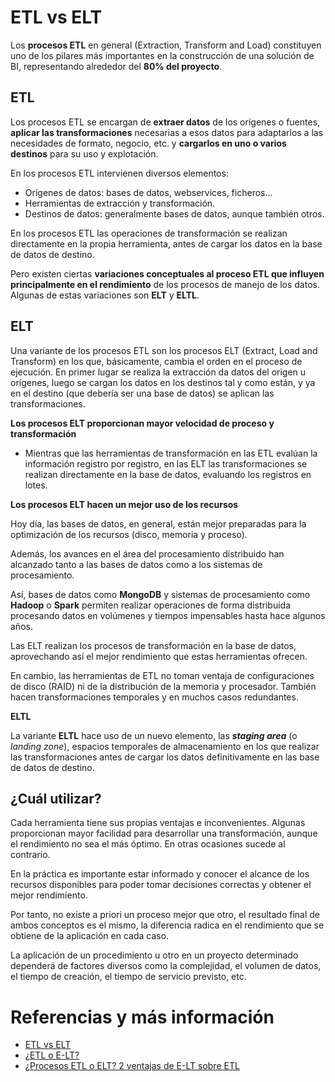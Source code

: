 # ETL vs ELT

Los **procesos ETL** en general (Extraction, Transform and Load) constituyen uno de los pilares más importantes en la construcción de una solución de BI, representando alrededor del **80% del proyecto**.

## E**T**L

Los procesos ETL se encargan de **extraer datos** de los orígenes o fuentes, **aplicar las transformaciones** necesarias a esos datos para adaptarlos a las necesidades de formato, negocio, etc. y **cargarlos en uno o varios destinos** para su uso y explotación.

En los procesos ETL intervienen diversos elementos:
- Orígenes de datos: bases de datos, webservices, ficheros...
- Herramientas de extracción y transformación.
- Destinos de datos: generalmente bases de datos, aunque también otros.

En los procesos ETL las operaciones de transformación se realizan directamente en la propia herramienta, antes de cargar los datos en la base de datos de destino.

Pero existen ciertas **variaciones conceptuales al proceso ETL que influyen principalmente en el rendimiento** de los procesos de manejo de los datos. Algunas de estas variaciones son **ELT** y **ELTL**.

## EL**T**

Una variante de los procesos ETL son los procesos ELT (Extract, Load and Transform) en los que, básicamente, cambia el orden en el proceso de ejecución. En primer lugar se realiza la extracción da datos del origen u orígenes, luego se cargan los datos en los destinos tal y como están, y ya en el destino (que debería ser una base de datos) se aplican las transformaciones.

**Los procesos ELT proporcionan mayor velocidad de proceso y transformación**

- Mientras que las herramientas de transformación en las ETL evalúan la información registro por registro, en las ELT las transformaciones se realizan directamente en la base de datos, evaluando los registros en lotes.

**Los procesos ELT hacen un mejor uso de los recursos**

Hoy día, las bases de datos, en general, están mejor preparadas para la optimización de los recursos (disco, memoria y proceso).

Además, los avances en el área del procesamiento distribuido han alcanzado tanto a las bases de datos como a los sistemas de procesamiento.
    
Así, bases de datos como **MongoDB** y sistemas de procesamiento como **Hadoop** o **Spark** permiten realizar operaciones de forma distribuida procesando datos en volúmenes y tiempos impensables hasta hace algunos años.

Las ELT realizan los procesos de transformación en la base de datos, aprovechando así el mejor rendimiento que estas herramientas ofrecen.

En cambio, las herramientas de ETL no toman ventaja de configuraciones de disco (RAID) ni de la distribución de la memoria y procesador. También hacen transformaciones temporales y en muchos casos redundantes.

**ELTL**

La variante **ELTL** hace uso de un nuevo elemento, las **_staging area_** (o _landing zone_), espacios temporales de almacenamiento en los que realizar las transformaciones antes de cargar los datos definitivamente en las base de datos de destino.

## ¿Cuál utilizar?

Cada herramienta tiene sus propias ventajas e inconvenientes. Algunas proporcionan mayor facilidad para desarrollar una transformación, aunque el rendimiento no sea el más óptimo. En otras ocasiones sucede al contrario.

En la práctica es importante estar informado y conocer el alcance de los recursos disponibles para poder tomar decisiones correctas y obtener el mejor rendimiento.

Por tanto, no existe a priori un proceso mejor que otro, el resultado final de ambos conceptos es el mismo, la diferencia radica en el rendimiento que se obtiene de la aplicación en cada caso.

La aplicación de un procedimiento u otro en un proyecto determinado dependerá de factores diversos como la complejidad, el volumen de datos, el tiempo de creación, el tiempo de servicio previsto, etc.

# Referencias y más información

- [ETL vs ELT](https://aprendebi.wordpress.com/2017/05/25/etl-vs-elt/)
- [¿ETL o E-LT? ](https://gravitar.biz/bi/etl-elt/)
- [¿Procesos ETL o ELT? 2 ventajas de E-LT sobre ETL](https://blog.powerdata.es/el-valor-de-la-gestion-de-datos/bid/289596/procesos-etl-o-elt-2-ventajas-de-e-lt-sobre-etl)
